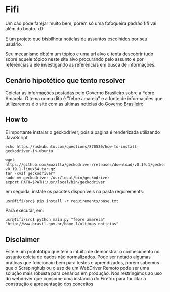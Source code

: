 # Fifi

Um cão pode farejar muito bem, porém só uma fofoqueira padrão fifi vai além do boato. xD

É um projeto que bisbilhota noticías de assuntos escolhidos por seu usuário.

Seu mecanismo obtém um tópico e uma url alvo e tenta descobrir tudo sobre aquele tópico neste site alvo procurando pelo assunto e por referências à ele investigando as referências em busca de informações.


## Cenário hipotético que tento resolver

Coletar as informações postadas pelo Governo Brasileiro sobre a Febre Amarela. O tema como dito é "febre amarela" e a fonte de informações que utilizaremos é o site com as ultimas noticias do [Governo Brasileiro](http://www.brasil.gov.br/home-1/ultimas-noticias)


## How to


É importante instalar o geckodriver, pois a pagina é renderizada utilizando JavaScript

	echo https://askubuntu.com/questions/870530/how-to-install-geckodriver-in-ubuntu

	wget https://github.com/mozilla/geckodriver/releases/download/v0.19.1/geckodriver-v0.19.1-linux64.tar.gz
	tar -xvzf geckodriver*
	sudo mv geckodriver /usr/local/bin/geckodriver
	export PATH=$PATH:/usr/local/bin/geckodriver

em seguida, instale os pacotes disponíveis na pasta requirements:

	usr@fifi/src$ pip install -r requirements/base.txt


Para executar, em:

	usr@fifi/src$ python main.py "febre amarela" "http://www.brasil.gov.br/home-1/ultimas-noticias"


## Disclaimer

Este é um prototótipo que tem o intuito de demonstrar o conhecimento no assunto coleta de dados não normalizados. Pode ser notado algumas práticas que funcionam bem para testes e aprendizados, porém sabemos que o Scrapinghub ou o uso de um WebDriver Remoto pode ser uma solução mais robusta para cenários em produção. Nos restringimos ao uso do webdriver que consome uma instancia do Firefox para facilitar a construção e apresentação dos conceitos

